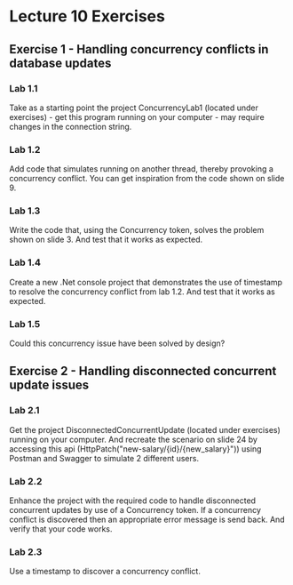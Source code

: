 # Lecture 10 Exercises

## Exercise 1 - Handling concurrency conflicts in database updates

### Lab 1.1

Take as a starting point the project ConcurrencyLab1 (located under exercises) - get this program running on your computer - may require changes in the connection string.

### Lab 1.2

Add code that simulates running on another thread, thereby provoking a concurrency conflict. You can get inspiration from the code shown on slide 9.

### Lab 1.3

Write the code that, using the Concurrency token, solves the problem shown on slide 3. And test that it works as expected.

### Lab 1.4

Create a new .Net console project that demonstrates the use of timestamp to resolve the concurrency conflict from lab 1.2.
And test that it works as expected.

### Lab 1.5

Could this concurrency issue have been solved by design?

## Exercise 2 - Handling disconnected concurrent update issues

### Lab 2.1

Get the project DisconnectedConcurrentUpdate (located under exercises) running on your computer. And recreate the scenario on slide 24 by accessing this api (HttpPatch("new-salary/{id}/{new_salary}")) using Postman and Swagger to simulate 2 different users.

### Lab 2.2

Enhance the project with the required code to handle disconnected concurrent updates by use of a Concurrency token. If a concurrency conflict is discovered then an appropriate error message is send back. And verify that your code works.

### Lab 2.3

Use a timestamp to discover a concurrency conflict.
